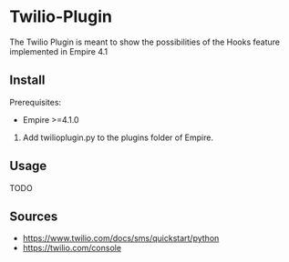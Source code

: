 # Twilio-Plugin
The Twilio Plugin is meant to show the possibilities of the Hooks feature implemented in Empire 4.1

## Install
Prerequisites:
- Empire >=4.1.0

1. Add twilioplugin.py to the plugins folder of Empire.

## Usage
TODO

## Sources
- https://www.twilio.com/docs/sms/quickstart/python
- https://twilio.com/console
